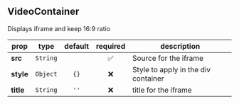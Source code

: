 ## VideoContainer

Displays iframe and keep 16:9 ratio

prop | type | default | required | description
---- | :----: | :-------: | :--------: | -----------
**src** | `String` |  | :white_check_mark: | Source for the iframe
**style** | `Object` | `{}` | :x: | Style to apply in the div container
**title** | `String` | `''` | :x: | title for the iframe

